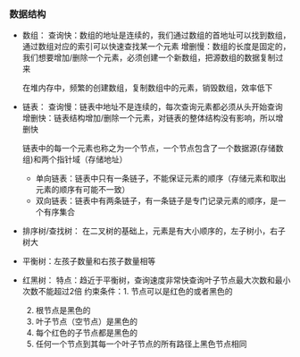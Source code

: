 ### 数据结构

- 数组：
  查询快：数组的地址是连续的，我们通过数组的首地址可以找到数组，通过数组对应的索引可以快速查找某一个元素
  增删慢：数组的长度是固定的，我们想要增加/删除一个元素，必须创建一个新数组，把源数组的数据复制过来

  在堆内存中，频繁的创建数组，复制数组中的元素，销毁数组，效率低下

- 链表：
  查询慢：链表中地址不是连续的，每次查询元素都必须从头开始查询
  增删快：链表结构增加/删除一个元素，对链表的整体结构没有影响，所以增删快

  链表中的每一个元素也称之为一个节点，一个节点包含了一个数据源(存储数组)和两个指针域（存储地址）

  - 单向链表：链表中只有一条链子，不能保证元素的顺序（存储元素和取出元素的顺序有可能不一致）
  - 双向链表：链表中有两条链子，有一条链子是专门记录元素的顺序，是一个有序集合

- 排序树/查找树：
  在二叉树的基础上，元素是有大小顺序的，左子树小，右子树大

- 平衡树：左孩子数量和右孩子数量相等

- 红黑树：
  特点：趋近于平衡树，查询速度非常快查询叶子节点最大次数和最小次数不能超过2倍
  约束条件：1. 节点可以是红色的或者黑色的

  2. 根节点是黑色的
  3. 叶子节点（空节点）是黑色的
  4. 每个红色的子节点都是黑色的
  5. 任何一个节点到其每一个叶子节点的所有路径上黑色节点相同 